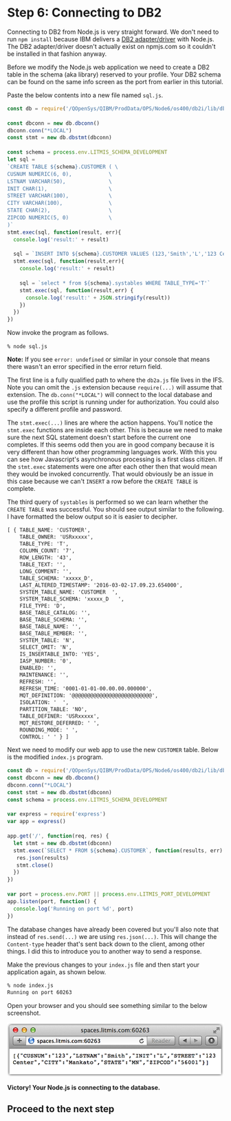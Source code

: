 # Step 6: Connecting to DB2

Connecting to DB2 from Node.js is very straight forward. We don't need to run `npm install` because IBM delivers a [DB2 adapter/driver](http://bit.ly/nodejs_db2foriaccess) with Node.js. The DB2 adapter/driver doesn't actually exist on npmjs.com so it couldn't be installed in that fashion anyway.

Before we modify the Node.js web application we need to create a DB2 table in the schema \(aka library\) reserved to your profile. Your DB2 schema can be found on the same info screen as the port from earlier in this tutorial.

Paste the below contents into a new file named `sql.js`.

```javascript
const db = require('/QOpenSys/QIBM/ProdData/OPS/Node6/os400/db2i/lib/db2a')

const dbconn = new db.dbconn()
dbconn.conn("*LOCAL")
const stmt = new db.dbstmt(dbconn)

const schema = process.env.LITMIS_SCHEMA_DEVELOPMENT
let sql =
`CREATE TABLE ${schema}.CUSTOMER ( \
CUSNUM NUMERIC(6, 0),            \
LSTNAM VARCHAR(50),              \
INIT CHAR(1),                    \
STREET VARCHAR(100),             \
CITY VARCHAR(100),               \
STATE CHAR(2),                   \
ZIPCOD NUMERIC(5, 0)             \
)`
stmt.exec(sql, function(result, err){
  console.log('result:' + result)

  sql = `INSERT INTO ${schema}.CUSTOMER VALUES (123,'Smith','L','123 Center','Mankato','MN',56001)`
  stmt.exec(sql, function(result,err){
    console.log('result:' + result)

    sql = `select * from ${schema}.systables WHERE TABLE_TYPE='T'`
    stmt.exec(sql, function(result,err) {
      console.log('result:' + JSON.stringify(result))
    })
  })
})
```

Now invoke the program as follows.

`% node sql.js`

**Note:** If you see `error: undefined` or similar in your console that means there wasn't an error specified in the error return field.

The first line is a fully qualified path to where the `db2a.js` file lives in the IFS. Note you can omit the `.js` extension because `require(...)` will assume that extension. The `db.conn("*LOCAL")` will connect to the local database and use the profile this script is running under for authorization. You could also specify a different profile and password.

The `stmt.exec(...)` lines are where the action happens. You'll notice the `stmt.exec` functions are inside each other. This is because we need to make sure the next SQL statement doesn't start before the current one completes. If this seems odd then you are in good company because it is very different than how other programming languages work. With this you can see how Javascript's asynchronous processing is a first class citizen. If the `stmt.exec` statements were one after each other then that would mean they would be invoked concurrently. That would obviously be an issue in this case because we can't `INSERT` a row before the `CREATE TABLE` is complete.

The third query of `systables` is performed so we can learn whether the `CREATE TABLE` was successful. You should see output similar to the following. I have formatted the below output so it is easier to decipher.

```text
[ { TABLE_NAME: 'CUSTOMER',
    TABLE_OWNER: 'USRxxxxx',
    TABLE_TYPE: 'T',
    COLUMN_COUNT: '7',
    ROW_LENGTH: '43',
    TABLE_TEXT: '',
    LONG_COMMENT: '',
    TABLE_SCHEMA: 'xxxxx_D',
    LAST_ALTERED_TIMESTAMP: '2016-03-02-17.09.23.654000',
    SYSTEM_TABLE_NAME: 'CUSTOMER  ',
    SYSTEM_TABLE_SCHEMA: 'xxxxx_D   ',
    FILE_TYPE: 'D',
    BASE_TABLE_CATALOG: '',
    BASE_TABLE_SCHEMA: '',
    BASE_TABLE_NAME: '',
    BASE_TABLE_MEMBER: '',
    SYSTEM_TABLE: 'N',
    SELECT_OMIT: 'N',
    IS_INSERTABLE_INTO: 'YES',
    IASP_NUMBER: '0',
    ENABLED: '',
    MAINTENANCE: '',
    REFRESH: '',
    REFRESH_TIME: '0001-01-01-00.00.00.000000',
    MQT_DEFINITION: '@@@@@@@@@@@@@@@@@@@@@@@@@@',
    ISOLATION: '  ',
    PARTITION_TABLE: 'NO',
    TABLE_DEFINER: 'USRxxxxx',
    MQT_RESTORE_DEFERRED: ' ',
    ROUNDING_MODE: ' ',
    CONTROL: ' ' } ]
```

Next we need to modify our web app to use the new `CUSTOMER` table. Below is the modified `index.js` program.

```javascript
const db = require('/QOpenSys/QIBM/ProdData/OPS/Node6/os400/db2i/lib/db2a')
const dbconn = new db.dbconn()
dbconn.conn("*LOCAL")
const stmt = new db.dbstmt(dbconn)
const schema = process.env.LITMIS_SCHEMA_DEVELOPMENT

var express = require('express')
var app = express()

app.get('/', function(req, res) {
  let stmt = new db.dbstmt(dbconn)
  stmt.exec(`SELECT * FROM ${schema}.CUSTOMER`, function(results, err) {
   res.json(results)
   stmt.close()
  })
})

var port = process.env.PORT || process.env.LITMIS_PORT_DEVELOPMENT
app.listen(port, function() {
  console.log('Running on port %d', port)
})
```

The database changes have already been covered but you'll also note that instead of `res.send(...)` we are using `res.json(...)`. This will change the `Content-type` header that's sent back down to the client, among other things. I did this to introduce you to another way to send a response.

Make the previous changes to your `index.js` file and then start your application again, as shown below.

```bash
% node index.js 
Running on port 60263
```

Open your browser and you should see something similar to the below screenshot.

![image alt text](.gitbook/assets/image_14.png)

**Victory! Your Node.js is connecting to the database.**

## Proceed to the next step

